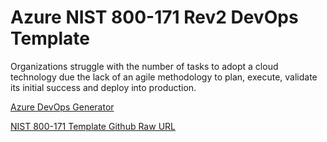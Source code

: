 # Azure NIST 800-171 Rev2 DevOps Template

Organizations struggle with the number of tasks to adopt a cloud technology due the lack of an agile methodology to plan, execute,  validate its initial success and deploy into production.

[Azure DevOps Generator](https://azuredevopsdemogenerator.azurewebsites.net/)

[NIST 800-171 Template Github Raw URL](https://raw.githubusercontent.com/microsoft/azuredevopsgenerator/master/nist800171Rev2/NIST800171Rev2.zip)
